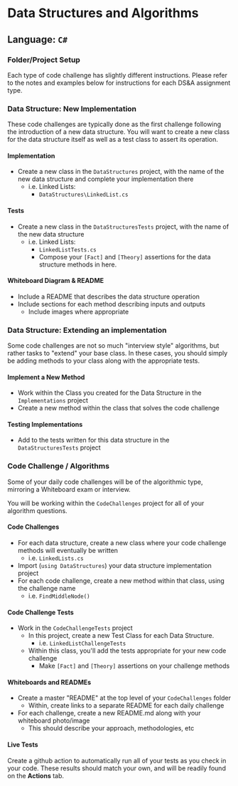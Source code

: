 # Data Structures and Algorithms

## Language: `C#`

### Folder/Project Setup

Each type of code challenge has slightly different instructions. Please refer to the notes and examples below for instructions for each DS&A assignment type.

### Data Structure: New Implementation

These code challenges are typically done as the first challenge following the introduction of a new data structure. You will want to create a new class for the data structure itself as well as a test class to assert its operation.

#### Implementation

- Create a new class in the `DataStructures` project, with the name of the new data structure and complete your implementation there
  - i.e. Linked Lists:
    - `DataStructures\LinkedList.cs`

#### Tests

- Create a new class in the `DataStructuresTests` project, with the name of the new data structure
  - i.e. Linked Lists:
    - `LinkedListTests.cs`
    - Compose your `[Fact]` and `[Theory]` assertions for the data structure methods in here.

#### Whiteboard Diagram & README

- Include a README that describes the data structure operation
- Include sections for each method describing inputs and outputs
  - Include images where appropriate

### Data Structure: Extending an implementation

Some code challenges are not so much "interview style" algorithms, but rather tasks to "extend" your base class. In these cases, you should simply be adding methods to your class along with the appropriate tests.

#### Implement a New Method

- Work within the Class you created for the Data Structure in the `Implementations` project
- Create a new method within the class that solves the code challenge

#### Testing Implementations

- Add to the tests written for this data structure in the `DataStructuresTests` project

### Code Challenge / Algorithms

Some of your daily code challenges will be of the algorithmic type, mirroring a Whiteboard exam or interview.

You will be working within the `CodeChallenges` project for all of your algorithm questions.

#### Code Challenges

- For each data structure, create a new class where your code challenge methods will eventually be written
  - i.e. `LinkedLists.cs`
- Import (`using DataStructures`) your data structure implementation project
- For each code challenge, create a new method within that class, using the challenge name
  - i.e. `FindMiddleNode()`

#### Code Challenge Tests

- Work in the `CodeChallengeTests` project
  - In this project, create a new Test Class for each Data Structure.
    - i.e. `LinkedListChallengeTests`
  - Within this class, you'll add the tests appropriate for your new code challenge
    - Make `[Fact]` and `[Theory]` assertions on your challenge methods

#### Whiteboards and READMEs

- Create a master "README" at the top level of your `CodeChallenges` folder
  - Within, create links to a separate README for each daily challenge
- For each challenge, create a new README.md along with your whiteboard photo/image
  - This should describe your approach, methodologies, etc

#### Live Tests

Create a github action to automatically run all of your tests as you check in your code. These results should match your own, and will be readily found on the  **Actions** tab.
